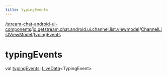 ```yaml
---
title: typingEvents
---
```

/[stream-chat-android-ui-components](../../index.md)/[io.getstream.chat.android.ui.channel.list.viewmodel](../index.md)/[ChannelListViewModel](index.md)/[typingEvents](typingEvents.md)  
  
  
  
# typingEvents  
val [typingEvents](typingEvents.md): [LiveData](https://developer.android.com/reference/kotlin/androidx/lifecycle/LiveData.html)&lt;TypingEvent&gt;

